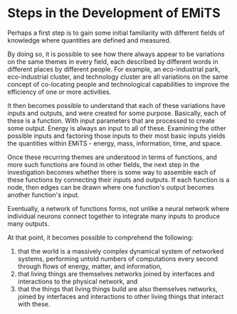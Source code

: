 # Steps in the Development of EMiTS

Perhaps a first step is to gain some initial familiarity with different fields of knowledge where quantities are defined and measured. 

By doing so, it is possible to see how there always appear to be variations on the same themes in every field, each described by different words in different places by different people. For example, an eco-industrial park, eco-industrial cluster, and technology cluster are all variations on the same concept of co-locating people and technological capabilities to improve the efficiency of one or more activities.

It then becomes possible to understand that each of these variations have inputs and outputs, and were created for some purpose. Basically, each of these is a function. With input parameters that are processed to create some output. Energy is always an input to all of these. Examining the other possible inputs and factoring those inputs to their most basic inputs yields the quantities within EMiTS - energy, mass, information, time, and space. 

Once these recurring themes are understood in terms of functions, and more such functions are found in other fields, the next step in the investigation becomes whether there is some way to assemble each of these functions by connecting their inputs and outputs. If each function is a node, then edges can be drawn where one function's output becomes another function's input. 

Eventually, a network of functions forms, not unlike a neural network where individual neurons connect together to integrate many inputs to produce many outputs.

At that point, it becomes possible to comprehend the following:

1) that the world is a massively complex dynamical system of networked systems, performing untold numbers of computations every second through flows of energy, matter, and information,
2) that living things are themselves networks joined by interfaces and interactions to the physical network, and
3) that the things that living things build are also themselves networks, joined by interfaces and interactions to other living things that interact with these. 
